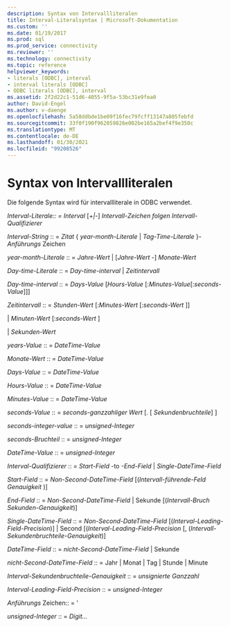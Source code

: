 ```yaml
---
description: Syntax von Intervallliteralen
title: Interval-Literalsyntax | Microsoft-Dokumentation
ms.custom: ''
ms.date: 01/19/2017
ms.prod: sql
ms.prod_service: connectivity
ms.reviewer: ''
ms.technology: connectivity
ms.topic: reference
helpviewer_keywords:
- literals [ODBC], interval
- interval literals [ODBC]
- ODBC literals [ODBC], interval
ms.assetid: 2f2d22c1-51d6-4055-9f5a-53bc31e9fea0
author: David-Engel
ms.author: v-daenge
ms.openlocfilehash: 5a58ddbde1be09f16fec79fcff13147a805febfd
ms.sourcegitcommit: 33f0f190f962059826e002be165a2bef4f9e350c
ms.translationtype: MT
ms.contentlocale: de-DE
ms.lasthandoff: 01/30/2021
ms.locfileid: "99208526"
---
```

# <a name="interval-literal-syntax"></a>Syntax von Intervallliteralen
Die folgende Syntax wird für intervallliterale in ODBC verwendet.  
  
 *Interval-Literale:: = Interval* [+*&#124;*-] *Intervall-Zeichen folgen Intervall-Qualifizierer*  
  
 *Interval-String* :: = *Zitat* { *year-month-Literale* &#124; *Tag-Time-Literale* }- *Anführungs* Zeichen  
  
 *year-month-Literale* :: = *Jahre-Wert* &#124; [*Jahre-Wert* -] *Monate-Wert*  
  
 *Day-time-Literale* :: = *Day-time-interval* &#124; *Zeitintervall*  
  
 *Day-time-interval* :: = *Days-Value* [*Hours-Value* [:*Minutes-Value*[:*seconds-Value*]]]  
  
 *Zeitintervall* :: = *Stunden-Wert* [:*Minutes-Wert* [:*seconds-Wert* ]]  
  
 &#124; *Minuten-Wert* [:*seconds-Wert* ]  
  
 &#124; *Sekunden-Wert*  
  
 *years-Value* :: = *DateTime-Value*  
  
 *Monate-Wert* :: = *DateTime-Value*  
  
 *Days-Value* :: = *DateTime-Value*  
  
 *Hours-Value* :: = *DateTime-Value*  
  
 *Minutes-Value* :: = *DateTime-Value*  
  
 *seconds-Value* :: = *seconds-ganzzahliger Wert* [. [ *Sekundenbruchteile*] ]  
  
 *seconds-integer-value* :: = *unsigned-Integer*  
  
 *seconds-Bruchteil* :: = *unsigned-Integer*  
  
 *DateTime-Value* :: = *unsigned-Integer*  
  
 *Interval-Qualifizierer* :: = *Start-Field* -to *-End-Field* &#124; *Single-DateTime-Field*  
  
 *Start-Field* :: = *Non-Second-DateTime-Field* [(*Intervall-führende-Feld Genauigkeit* )]  
  
 *End-Field* :: = *Non-Second-DateTime-Field* &#124; Sekunde [(*Intervall-Bruch Sekunden-Genauigkeit*)]  
  
 *Single-DateTime-Field* :: = *Non-Second-DateTime-Field* [(*Interval-Leading-Field-Precision*)] &#124; Second [(*Interval-Leading-Field-Precision* [, (*Intervall-Sekundenbruchteile-Genauigkeit*)]  
  
 *DateTime-Field* :: = *nicht-Second-DateTime-Field* &#124; Sekunde  
  
 *nicht-Second-DateTime-Field* :: = Jahr &#124; Monat &#124; Tag &#124; Stunde &#124; Minute  
  
 *Interval-Sekundenbruchteile-Genauigkeit* :: = *unsignierte Ganzzahl*  
  
 *Interval-Leading-Field-Precision* :: = *unsigned-Integer*  
  
 *Anführungs* Zeichen:: = '  
  
 *unsigned-Integer* :: = *Digit...*
